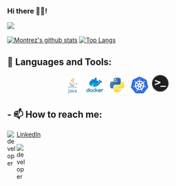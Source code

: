 ### Hi there 👋🏾!

![](https://visitor-badge.laobi.icu/badge?page_id=CharalambosIoannou.CharalambosIoannou)

<!--
**Montrez/Montrez** is a ✨ _special_ ✨ repository because its `README.md` (this file) appears on your GitHub profile.

Here are some ideas to get you started:

- 🔭 I’m currently working on ...
- 🌱 I’m currently learning ...
- 👯 I’m looking to collaborate on ...
- 🤔 I’m looking for help with ...
- 💬 Ask me about ...
- 📫 How to reach me: ...
- 😄 Pronouns: ...
- ⚡ Fun fact: ...
-->

[![Montrez's github stats](https://github-readme-stats.vercel.app/api?username=montrez&count_private=true&hide=contribs,issues,stars&show_icons=true&theme=synthwave)](https://github.com/montrez/github-readme-stats)
[![Top Langs](https://github-readme-stats.vercel.app/api/top-langs/?username=montrez&layout=compact)](https://github.com/montrez/github-readme-stats)

## 🧰 Languages and Tools:
<p align="center">
<img src="https://raw.githubusercontent.com/github/explore/80688e429a7d4ef2fca1e82350fe8e3517d3494d/topics/java/java.png" alt="Java" height="40" style="vertical-align:top; margin:4px">
<img src="https://raw.githubusercontent.com/github/explore/80688e429a7d4ef2fca1e82350fe8e3517d3494d/topics/docker/docker.png" alt="Docker" height="40" style="vertical-align:top; margin:4px">
<img src="https://raw.githubusercontent.com/github/explore/80688e429a7d4ef2fca1e82350fe8e3517d3494d/topics/python/python.png" alt="Python" height="40" style="vertical-align:top; margin:4px">
<img src="https://raw.githubusercontent.com/github/explore/80688e429a7d4ef2fca1e82350fe8e3517d3494d/topics/kubernetes/kubernetes.png" alt="Kubernetes" height="40" style="vertical-align:top; margin:4px"> 
<img height="40" src="https://raw.githubusercontent.com/github/explore/80688e429a7d4ef2fca1e82350fe8e3517d3494d/topics/terminal/terminal.png">

</p>

## - 📫 How to reach me:

<img align="left" alt="developer" width="22px" src="https://cdn.jsdelivr.net/npm/simple-icons@v3/icons/linkedin.svg" />
</a>

[LinkedIn](https://www.linkedin.com/in/montrez-cox-3ab84b67/)

<img align="left" alt="developer" width="22px" src="https://cdn.jsdelivr.net/npm/simple-icons@v3/icons/twitter.svg" />
</a>

<!-- [Twitter](https://www.twitter.com/trey_ns) -->

